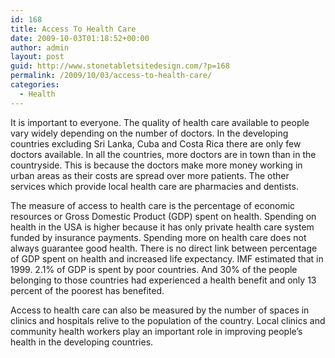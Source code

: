 ```yaml
---
id: 168
title: Access To Health Care
date: 2009-10-03T01:18:52+00:00
author: admin
layout: post
guid: http://www.stonetabletsitedesign.com/?p=168
permalink: /2009/10/03/access-to-health-care/
categories:
  - Health
---
```

It is important to everyone. The quality of health care available to people vary widely depending on the number of doctors. In the developing countries excluding Sri Lanka, Cuba and Costa Rica there are only few doctors available. In all the countries, more doctors are in town than in the countryside. This is because the doctors make more money working in urban areas as their costs are spread over more patients. The other services which provide local health care are pharmacies and dentists.

The measure of access to health care is the percentage of economic resources or Gross Domestic Product (GDP) spent on health. Spending on health in the USA is higher because it has only private health care system funded by insurance payments. Spending more on health care does not always guarantee good health. There is no direct link between percentage of GDP spent on health and increased life expectancy. IMF estimated that in 1999. 2.1% of GDP is spent by poor countries. And 30% of the people belonging to those countries had experienced a health benefit and only 13 percent of the poorest has benefited.

Access to health care can also be measured by the number of spaces in clinics and hospitals relive to the population of the country. Local clinics and community health workers play an important role in improving people&#8217;s health in the developing countries.